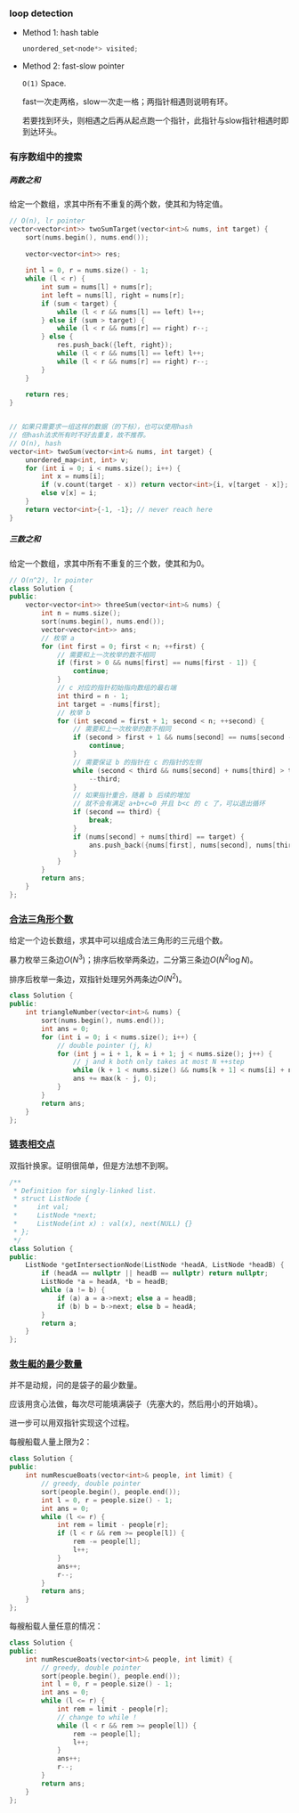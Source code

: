 ### loop detection 

* Method 1: hash table

  ```c++
  unordered_set<node*> visited;
  ```

* Method 2: fast-slow pointer

  `O(1)` Space.

  fast一次走两格，slow一次走一格；两指针相遇则说明有环。

  若要找到环头，则相遇之后再从起点跑一个指针，此指针与slow指针相遇时即到达环头。

  



### 有序数组中的搜索

##### 两数之和

给定一个数组，求其中所有不重复的两个数，使其和为特定值。

```c++
// O(n), lr pointer
vector<vector<int>> twoSumTarget(vector<int>& nums, int target) {
    sort(nums.begin(), nums.end());
    
    vector<vector<int>> res;
    
    int l = 0, r = nums.size() - 1;
    while (l < r) {
        int sum = nums[l] + nums[r];
        int left = nums[l], right = nums[r];
        if (sum < target) {
            while (l < r && nums[l] == left) l++;
        } else if (sum > target) {
            while (l < r && nums[r] == right) r--;
        } else {
            res.push_back({left, right});
            while (l < r && nums[l] == left) l++;
            while (l < r && nums[r] == right) r--;
        }
    }
    
    return res;
}


// 如果只需要求一组这样的数据（的下标），也可以使用hash
// 但hash法求所有时不好去重复，故不推荐。
// O(n), hash
vector<int> twoSum(vector<int>& nums, int target) {
    unordered_map<int, int> v;
    for (int i = 0; i < nums.size(); i++) {
        int x = nums[i];
        if (v.count(target - x)) return vector<int>{i, v[target - x]};
        else v[x] = i;
    }
    return vector<int>{-1, -1}; // never reach here
}
```



##### 三数之和

给定一个数组，求其中所有不重复的三个数，使其和为0。

```c++
// O(n^2), lr pointer
class Solution {
public:
    vector<vector<int>> threeSum(vector<int>& nums) {
        int n = nums.size();
        sort(nums.begin(), nums.end());
        vector<vector<int>> ans;
        // 枚举 a
        for (int first = 0; first < n; ++first) {
            // 需要和上一次枚举的数不相同
            if (first > 0 && nums[first] == nums[first - 1]) {
                continue;
            }
            // c 对应的指针初始指向数组的最右端
            int third = n - 1;
            int target = -nums[first];
            // 枚举 b
            for (int second = first + 1; second < n; ++second) {
                // 需要和上一次枚举的数不相同
                if (second > first + 1 && nums[second] == nums[second - 1]) {
                    continue;
                }
                // 需要保证 b 的指针在 c 的指针的左侧
                while (second < third && nums[second] + nums[third] > target) {
                    --third;
                }
                // 如果指针重合，随着 b 后续的增加
                // 就不会有满足 a+b+c=0 并且 b<c 的 c 了，可以退出循环
                if (second == third) {
                    break;
                }
                if (nums[second] + nums[third] == target) {
                    ans.push_back({nums[first], nums[second], nums[third]});
                }
            }
        }
        return ans;
    }
};
```





### [合法三角形个数](https://leetcode-cn.com/problems/valid-triangle-number/)

给定一个边长数组，求其中可以组成合法三角形的三元组个数。

暴力枚举三条边$O(N^3)$；排序后枚举两条边，二分第三条边$O(N^2\log N)$。

排序后枚举一条边，双指针处理另外两条边$O(N^2)$。

```cpp
class Solution {
public:
    int triangleNumber(vector<int>& nums) {
        sort(nums.begin(), nums.end());
        int ans = 0;
        for (int i = 0; i < nums.size(); i++) {
            // double pointer (j, k)
            for (int j = i + 1, k = i + 1; j < nums.size(); j++) {
                // j and k both only takes at most N ++step
                while (k + 1 < nums.size() && nums[k + 1] < nums[i] + nums[j]) k++;
                ans += max(k - j, 0);
            }
        }
        return ans;
    }
};
```





### [链表相交点](https://leetcode-cn.com/problems/liang-ge-lian-biao-de-di-yi-ge-gong-gong-jie-dian-lcof/)

双指针换家。证明很简单，但是方法想不到啊。

```cpp
/**
 * Definition for singly-linked list.
 * struct ListNode {
 *     int val;
 *     ListNode *next;
 *     ListNode(int x) : val(x), next(NULL) {}
 * };
 */
class Solution {
public:
    ListNode *getIntersectionNode(ListNode *headA, ListNode *headB) {
        if (headA == nullptr || headB == nullptr) return nullptr;
        ListNode *a = headA, *b = headB;
        while (a != b) {
            if (a) a = a->next; else a = headB;
            if (b) b = b->next; else b = headA;
        }
        return a;
    }
};
```


### [救生艇的最少数量](https://leetcode-cn.com/problems/boats-to-save-people/)

并不是动规，问的是袋子的最少数量。

应该用贪心法做，每次尽可能填满袋子（先塞大的，然后用小的开始填）。

进一步可以用双指针实现这个过程。

每艘船载人量上限为2：

```cpp
class Solution {
public:
    int numRescueBoats(vector<int>& people, int limit) {
        // greedy, double pointer
        sort(people.begin(), people.end());
        int l = 0, r = people.size() - 1;
        int ans = 0;
        while (l <= r) {
            int rem = limit - people[r];
            if (l < r && rem >= people[l]) {
                rem -= people[l];
                l++;
            }
            ans++;
            r--;
        }
        return ans;
    }
};
```

每艘船载人量任意的情况：

```cpp
class Solution {
public:
    int numRescueBoats(vector<int>& people, int limit) {
        // greedy, double pointer
        sort(people.begin(), people.end());
        int l = 0, r = people.size() - 1;
        int ans = 0;
        while (l <= r) {
            int rem = limit - people[r];
            // change to while !
            while (l < r && rem >= people[l]) {
                rem -= people[l];
                l++;
            }
            ans++;
            r--;
        }
        return ans;
    }
};
```        